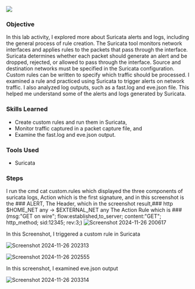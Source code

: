 <img src="https://img.shields.io/badge/-Suricata-EF3B2D?&style=for-the-badge&logo=Suricata&logoColor=white" />

### Objective

In this lab activity, I explored more about Suricata alerts and logs, including the general process of rule creation.
The Suricata tool monitors network interfaces and applies rules to the packets that pass through the interface. Suricata determines whether each packet should generate an alert and be dropped, rejected, or allowed to pass through the interface.
Source and destination networks must be specified in the Suricata configuration. Custom rules can be written to specify which traffic should be processed.
I examined a rule and practiced using Suricata to trigger alerts on network traffic. I also analyzed log outputs, such as a fast.log and eve.json file. This helped me understand some of the alerts and logs generated by Suricata.

### Skills Learned

- Create custom rules and run them in Suricata,
- Monitor traffic captured in a packet capture file, and
- Examine the fast.log and eve.json output.

### Tools Used 
- Suricata

### Steps

I run the cmd cat custom.rules which displayed the three components of suricata logs, Action which is the first signature, and in this screenshot is the ### ALERT, The Header, which in the screenshot result,### http $HOME_NET any -> $EXTERNAL_NET any
The Action Rule which is ### (msg:"GET on wire"; flow:established,to_server; content:"GET"; http_method; sid:12345; rev:3;)
![Screenshot 2024-11-26 200617](https://github.com/user-attachments/assets/9be13410-f31f-4d7b-bc38-0eee73bbe946)

In this Screenshot, I triggered a custom rule in Suricata

![Screenshot 2024-11-26 202313](https://github.com/user-attachments/assets/bc5406c7-eee8-4e51-95fb-7138ca6a3d00)


![Screenshot 2024-11-26 202555](https://github.com/user-attachments/assets/7ec2da58-9837-417d-a9c2-9721ccde9fe6)


In this screenshot, I examined eve.json output


![Screenshot 2024-11-26 203314](https://github.com/user-attachments/assets/13598c55-ce67-4b4e-94ae-7770bdcf3db3)


